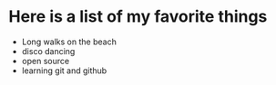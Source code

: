 # Here is a list of my favorite things 
- Long walks on the beach 
- disco dancing 
- open source 
- learning git and github 
